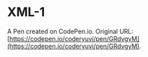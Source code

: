 # XML-1

A Pen created on CodePen.io. Original URL: [https://codepen.io/coderyuvi/pen/GRdvgyM](https://codepen.io/coderyuvi/pen/GRdvgyM).

